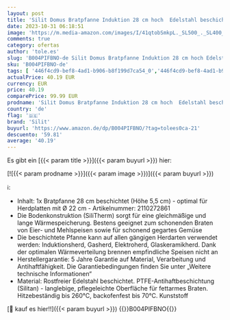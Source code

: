```yaml
---
layout: post
title: 'Silit Domus Bratpfanne Induktion 28 cm hoch  Edelstahl beschichtet  Kunststoffgriff  für schonendes Braten'
date: 2023-10-31 06:18:51
image: 'https://m.media-amazon.com/images/I/41qtobSmkpL._SL500_._SL400_.jpg'
comments: true
category: ofertas
author: 'tole.es'
slug: 'B004PIFBNO-de Silit Domus Bratpfanne Induktion 28 cm hoch Edelstahl...'
sku: 'B004PIFBNO-de'
tags: [ '446f4cd9-bef8-4ad1-b906-b8f199d7ca54_0','446f4cd9-bef8-4ad1-b906-b8f199d7ca54_2801','446f4cd9-bef8-4ad1-b906-b8f199d7ca54_7801','Alles rund ums Kochen','Angebote aus dem Bereich Beleuchtung','Arborist Merchandising Root','Bestseller in Kochen, Haus & Wohnen','Brat- & Schmorpfannen','Brat- & Universalpfannen','Custom Stores','Kochen','Küche, Haushalt & Wohnen','Küche, Kochen & Backen','Pfannen','SILIT-Shop','Self Service','Special Features Stores','Töpfe & Pfannen','ecd6b764-60e6-4ae4-8c3f-827e5598fb2e_0','ecd6b764-60e6-4ae4-8c3f-827e5598fb2e_7301','silit','🇩🇪', ]
actualPrice: 40.19 EUR
currency: EUR
price: 40.19
comparePrice: 99.99 EUR
prodname: 'Silit Domus Bratpfanne Induktion 28 cm hoch  Edelstahl beschichtet  Kunststoffgriff  für schonendes Braten'
country: 'de'
flag: '🇩🇪'
brand: 'Silit'
buyurl: 'https://www.amazon.de/dp/B004PIFBNO/?tag=tolees0ca-21'
descuento: '59.81'
average: '40.19'
---
```


Es gibt ein [{{< param title >}}]({{< param buyurl >}}) hier:

[![{{< param prodname >}}]({{< param image >}})]({{< param buyurl >}})

ℹ️:

- Inhalt: 1x Bratpfanne 28 cm beschichtet (Höhe 5,5 cm) - optimal für Herdplatten mit Ø 22 cm - Artikelnummer: 2110272861
- Die Bodenkonstruktion (SiliTherm) sorgt für eine gleichmäßige und lange Wärmespeicherung. Bestens geeignet zum schonenden Braten von Eier- und Mehlspeisen sowie für schonend gegartes Gemüse
- Die beschichtete Pfanne kann auf allen gängigen Herdarten verwendet werden: Induktionsherd, Gasherd, Elektroherd, Glaskeramikherd. Dank der optimalen Wärmeverteilung brennen empfindliche Speisen nicht an
- Herstellergarantie: 5 Jahre Garantie auf Material, Verarbeitung und Antihaftfähigkeit. Die Garantiebedingungen finden Sie unter „Weitere technische Informationen“
- Material: Rostfreier Edelstahl beschichtet. PTFE-Antihaftbeschichtung (Silitan) - langlebige, pflegeleichte Oberfläche für fettarmes Braten. Hitzebeständig bis 260°C, backofenfest bis 70°C. Kunststoff

[🛒 kauf es hier!!]({{< param buyurl >}})
{{<world>}}B004PIFBNO{{</world>}}

